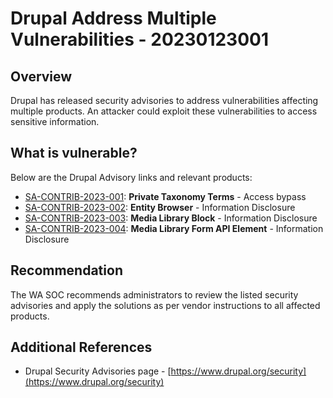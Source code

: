 # Drupal Address Multiple Vulnerabilities - 20230123001

## Overview

Drupal has released security advisories to address vulnerabilities affecting multiple products. An attacker could exploit these vulnerabilities to access sensitive information.

## What is vulnerable?

Below are the Drupal Advisory links and relevant products:

- [SA-CONTRIB-2023-001](https://www.drupal.org/sa-contrib-2023-001): **Private Taxonomy Terms** - Access bypass
- [SA-CONTRIB-2023-002](https://www.drupal.org/sa-contrib-2023-002): **Entity Browser** - Information Disclosure
- [SA-CONTRIB-2023-003](https://www.drupal.org/sa-contrib-2023-003): **Media Library Block** - Information Disclosure
- [SA-CONTRIB-2023-004](https://www.drupal.org/sa-contrib-2023-004): **Media Library Form API Element** - Information Disclosure

## Recommendation

The WA SOC recommends administrators to review the listed security advisories and apply the solutions as per vendor instructions to all affected products.

## Additional References

- Drupal Security Advisories page - [https://www.drupal.org/security](https://www.drupal.org/security)

